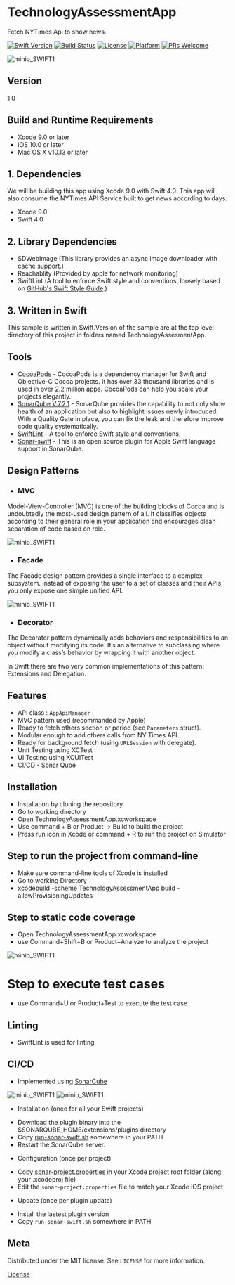# TechnologyAssessmentApp

Fetch NYTimes Api to show news.

[![Swift Version][swift-image]][swift-url]
[![Build Status][travis-image]][travis-url]
[![License][license-image]][license-url]
[![Platform](https://img.shields.io/cocoapods/p/LFAlertController.svg?style=flat)](http://cocoapods.org/pods/LFAlertController)
[![PRs Welcome](https://img.shields.io/badge/PRs-welcome-brightgreen.svg?style=flat-square)](http://makeapullrequest.com)

![minio_SWIFT1](https://github.com/kshitijgodara/SampleProject/blob/master/01.png)


## Version

1.0

## Build and Runtime Requirements
+ Xcode 9.0 or later
+ iOS 10.0 or later
+ Mac OS X v10.13 or later

##  1. Dependencies

We will be building this app using Xcode 9.0 with Swift 4.0. This app will also consume the NYTimes API Service  built to get news according to days.

* Xcode 9.0 
* Swift 4.0

##  2. Library Dependencies

* SDWebImage  (This library provides an async image downloader with cache support.)
* Reachablity (Provided by apple for network monitoring)
* SwiftLint   (A tool to enforce Swift style and conventions, loosely based on [GitHub's Swift Style Guide](https://github.com/github/swift-style-guide).)

## 3.  Written in Swift

This sample is written in Swift.Version of the sample are at the top level directory of this project in folders named TechnologyAssesmentApp.

## Tools

- [CocoaPods](https://cocoapods.org/) - CocoaPods is a dependency manager for Swift and Objective-C Cocoa projects. It has over 33 thousand libraries and is used in over 2.2 million apps. CocoaPods can help you scale your projects elegantly.
- [SonarQube V.7.2.1](https://github.com/Jintin/Swimat) - SonarQube  provides the capability to not only show health of an application but also to highlight issues newly introduced. With a Quality Gate in place, you can fix the leak and therefore improve code quality systematically.
- [SwiftLint](https://github.com/realm/SwiftLint) - A tool to enforce Swift style and conventions.
- [Sonar-swift](https://github.com/Backelite/sonar-swift) - This is an open source plugin for Apple Swift language support in SonarQube.

## Design Patterns

- ### MVC

Model-View-Controller (MVC) is one of the building blocks of Cocoa and is undoubtedly the most-used design pattern of all. It classifies objects according to their general role in your application and encourages clean separation of code based on role.

![minio_SWIFT1]( https://koenig-media.raywenderlich.com/uploads/2013/07/mvc0.png)   

- ### Facade

The Facade design pattern provides a single interface to a complex subsystem. Instead of exposing the user to a set of classes and their APIs, you only expose one simple unified API.

![minio_SWIFT1](https://koenig-media.raywenderlich.com/uploads/2013/07/facade2.png)

- ### Decorator

The Decorator pattern dynamically adds behaviors and responsibilities to an object without modifying its code. It’s an alternative to subclassing where you modify a class’s behavior by wrapping it with another object.

In Swift there are two very common implementations of this pattern: Extensions and Delegation.

## Features 
- API class : `AppApiManager`
- MVC pattern used (recommanded by Apple)
- Ready to fetch others section or period (see `Parameters` struct). 
- Modular enough to add others calls from NY Times API.
- Ready for background fetch (using `URLSession` with delegate).
- Unit Testing using XCTest
- UI Testing using XCUITest
- CI/CD - Sonar Qube

## Installation

* Installation by cloning the repository
* Go to working directory
* Open TechnologyAssessmentApp.xcworkspace
* Use command + B or Product -> Build to build the project
* Press run icon in Xcode or command + R to run the project on Simulator

## Step to run the project from command-line

* Make sure command-line tools of Xcode is installed 
* Go to working Directory
* xcodebuild -scheme TechnologyAssessmentApp build -allowProvisioningUpdates


## Step to static code coverage 
* Open TechnologyAssessmentApp.xcworkspace
* use Command+Shift+B or Product+Analyze to analyze the project

![minio_SWIFT1](https://github.com/kshitijgodara/SampleProject/blob/master/Screen%20Shot%202018-07-20%20at%202.52.19%20PM.png)



# Step to execute test cases
* use Command+U or Product+Test to execute the test case

## Linting
* SwiftLint is used for linting.

## CI/CD 

* Implemented using [SonarCube](https://github.com/Backelite/sonar-swift)

![minio_SWIFT1](https://github.com/kshitijgodara/SampleProject/blob/master/Screen%20Shot%202018-07-20%20at%202.53.48%20PM.png)
![minio_SWIFT1](https://github.com/kshitijgodara/SampleProject/blob/master/Screen%20Shot%202018-07-20%20at%202.54.01%20PM.png)

* Installation (once for all your Swift projects)
- Download the plugin binary into the $SONARQUBE_HOME/extensions/plugins directory
- Copy [run-sonar-swift.sh](https://raw.githubusercontent.com/Backelite/sonar-swift/master/sonar-swift-plugin/src/main/shell/run-sonar-swift.sh) somewhere in your PATH
- Restart the SonarQube server.

* Configuration (once per project)
- Copy [sonar-project.properties](https://raw.githubusercontent.com/Backelite/sonar-swift/master/sonar-project.properties) in your Xcode project root folder (along your .xcodeproj file)
- Edit the ```sonar-project.properties``` file to match your Xcode iOS project

* Update (once per plugin update)
- Install the lastest plugin version
- Copy ```run-sonar-swift.sh``` somewhere in PATH


## Meta

Distributed under the MIT license. See ``LICENSE`` for more information.

[License](https://github.com/kshitijgodara/SampleProject/blob/master/LICENSE.md)

[swift-image]:https://img.shields.io/badge/swift-4.0-orange.svg
[swift-url]: https://swift.org/
[license-image]: https://img.shields.io/badge/License-MIT-blue.svg
[license-url]: LICENSE
[travis-image]: https://img.shields.io/travis/dbader/node-datadog-metrics/master.svg?style=flat-square
[travis-url]: https://travis-ci.org/dbader/node-datadog-metrics
[codebeat-image]: https://codebeat.co/badges/c19b47ea-2f9d-45df-8458-b2d952fe9dad
[codebeat-url]: https://codebeat.co/projects/github-com-vsouza-awesomeios-com

